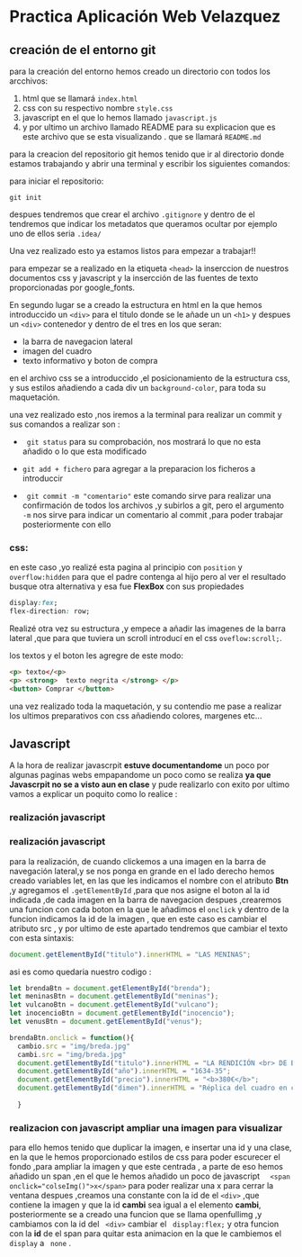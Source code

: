 # Practica Aplicación  Web Velazquez
## creación  de el entorno git 
para la creación del entorno hemos creado un directorio con todos los arcchivos:
1. html  que se llamará ```index.html```
2. css con su respectivo nombre ```style.css```
3. javascript en el que lo hemos llamado ```javascript.js```
4. y por ultimo un archivo llamado README para su explicacion que es este archivo que se esta visualizando . que se llamará ```README.md```

 
para  la creacion del repositorio git hemos tenido que ir al directorio donde estamos trabajando y abrir una terminal  y escribir los siguientes comandos:

para iniciar el repositorio:
```git
git init
```
despues tendremos que crear el archivo ```.gitignore``` y dentro de el tendremos que  indicar los metadatos que queramos ocultar por ejemplo uno de ellos seria ```.idea/```

Una vez realizado esto ya estamos listos para empezar a trabajar!!

para empezar se a realizado  en la etiqueta ``` <head> ``` la inserccion de nuestros documentos css y javascript y la insercción  de las fuentes de texto proporcionadas por google_fonts.

En segundo lugar se a creado la estructura en  html en la que hemos introduccido  un ```<div>``` para el titulo donde se le añade un  un ```<h1>``` y despues un ```<div>``` contenedor y dentro de el tres  en los que seran:
- la barra de navegacion lateral 
- imagen del cuadro
- texto informativo y  boton de compra

en el archivo css se a introduccido ,el posicionamiento de la estructura css, y sus estilos  añadiendo a cada div un ```background-color```, para toda su maquetación.

una vez realizado esto ,nos iremos a la terminal para realizar un commit y sus comandos a realizar son :
- ``` git status``` para su comprobación, nos mostrará lo que no esta añadido o lo que esta modificado

- ``` git add + fichero ``` para agregar a la preparacion los ficheros a introduccir 

- ``` git commit -m "comentario"``` este comando sirve para realizar una confirmación de todos los archivos ,y subirlos a git, pero el argumento  ``` -m``` nos sirve para indicar un comentario al commit ,para poder trabajar posteriormente con ello 

### css:

en este caso ,yo realizé  esta pagina  al principio con ```position```  y ```overflow:hidden``` para que el padre contenga al hijo  pero al ver el resultado busque otra alternativa y esa fue **FlexBox**  con sus propiedades
```css
display:fex;
flex-direction: row;
```
Realizé otra vez su estructura  ,y empece a añadir las imagenes de la barra lateral ,que para que tuviera un scroll introducí en el css ```oveflow:scroll;```.

los textos  y el boton les agregre de este modo:
```html
<p> texto</<p>
<p> <strong>  texto negrita </strong> </p>
<button> Comprar </button>
```
una vez realizado toda la maquetación, y su contendio me pase a realizar los ultimos preparativos con css añadiendo colores, margenes etc...

## Javascript
A la hora de realizar javascrpit **estuve documentandome** un poco por algunas paginas webs empapandome un poco como se realiza **ya que Javascrpit no se a visto aun en clase** 
y pude realizarlo con exito por ultimo vamos a explicar un poquito como lo realice :

### realización javascript
### realización javascript
para la realización, de cuando clickemos a una imagen  en la barra de navegación lateral,y  se nos ponga en grande en el lado derecho
  hemos creado variables let, en las que les indicamos el nombre con el atributo **Btn** ,y agregamos el ```.getElementById``` ,para que nos asigne el boton al la id indicada ,de cada imagen en la barra de navegacion 
despues ,crearemos  una funcion con cada boton en la que le añadimos  el ``` onclick ``` y dentro de la funcion indicamos la id de la imagen , que en este caso es cambiar  el atributo src , y por ultimo de este apartado tendremos que cambiar el texto con esta sintaxis:
```javascript
document.getElementById("titulo").innerHTML = "LAS MENINAS"; 
```
asi es como quedaria nuestro codigo :
``` javascript
let brendaBtn = document.getElementById("brenda");
let meninasBtn = document.getElementById("meninas");
let vulcanoBtn = document.getElementById("vulcano");
let inocencioBtn = document.getElementById("inocencio");
let venusBtn = document.getElementById("venus");

brendaBtn.onclick = function(){
  cambio.src = "img/breda.jpg" 
  cambi.src = "img/breda.jpg"
  document.getElementById("titulo").innerHTML = "LA RENDICIÓN <br> DE BREDA"; 
  document.getElementById("año").innerHTML = "1634-35"; 
  document.getElementById("precio").innerHTML = "<b>380€</b>"; 
  document.getElementById("dimen").innerHTML = "Réplica del cuadro en colores originales y tamaño 150 x 80cm"; 
      
  }
```

### realizacion con javascript  ampliar una imagen para visualizar

para ello hemos tenido que duplicar la imagen, e insertar una id y una clase, en la que le hemos proporcionado  estilos de css para poder  escurecer el fondo ,para ampliar la imagen y que este centrada , a parte de eso hemos añadido un span ,en el que le hemos añadido un poco de javascript
```   <span onclick="colseImg()">x</span> ``` para poder realizar  una x para cerrar la ventana 
 despues ,creamos una constante con la id de el ``` <div> ``` ,que contiene la imagen  y que la id __cambi__ sea igual a el elemento __cambi__, posteriormente se a creado una funcion  que se llama openfullimg ,y cambiamos con la id del ``` <div>```  cambiar el ``` display:flex;```  y otra funcion  con la __id__ de el span para quitar esta animacion en la que le cambiemos el ``` display```  a ``` none```  .
 

























